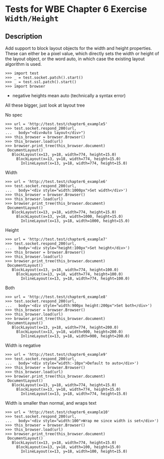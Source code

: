 Tests for WBE Chapter 6 Exercise `Width/Height`
=======================

Description
-----------

Add support to block layout objects for the width and height properties. 
These can either be a pixel value, which directly sets the width or height of 
  the layout object, or the word auto, in which case the existing layout 
  algorithm is used.

    >>> import test
    >>> _ = test.socket.patch().start()
    >>> _ = test.ssl.patch().start()
    >>> import browser

+ negative heights mean auto (technically a syntax error)

All these bigger, just look at layout tree

No spec

    >>> url = 'http://test.test/chapter6_example5'
    >>> test.socket.respond_200(url, 
    ...   body="<div>Auto layout</div>")
    >>> this_browser = browser.Browser()
    >>> this_browser.load(url)
    >>> browser.print_tree(this_browser.document)
     DocumentLayout()
       BlockLayout(x=13, y=18, width=774, height=15.0)
         BlockLayout(x=13, y=18, width=774, height=15.0)
           InlineLayout(x=13, y=18, width=774, height=15.0)

Width

    >>> url = 'http://test.test/chapter6_example6'
    >>> test.socket.respond_200(url, 
    ...   body='<div style="width:1000px">Set width</div>')
    >>> this_browser = browser.Browser()
    >>> this_browser.load(url)
    >>> browser.print_tree(this_browser.document)
     DocumentLayout()
       BlockLayout(x=13, y=18, width=774, height=15.0)
         BlockLayout(x=13, y=18, width=1000, height=15.0)
           InlineLayout(x=13, y=18, width=1000, height=15.0)

Height

    >>> url = 'http://test.test/chapter6_example7'
    >>> test.socket.respond_200(url, 
    ...   body='<div style="height:100px">Set height</div>')
    >>> this_browser = browser.Browser()
    >>> this_browser.load(url)
    >>> browser.print_tree(this_browser.document)
     DocumentLayout()
       BlockLayout(x=13, y=18, width=774, height=100.0)
         BlockLayout(x=13, y=18, width=774, height=100.0)
           InlineLayout(x=13, y=18, width=774, height=100.0)

Both

    >>> url = 'http://test.test/chapter6_example8'
    >>> test.socket.respond_200(url, 
    ...   body='<div style="width:900px height:200px">Set both</div>')
    >>> this_browser = browser.Browser()
    >>> this_browser.load(url)
    >>> browser.print_tree(this_browser.document)
     DocumentLayout()
       BlockLayout(x=13, y=18, width=774, height=200.0)
         BlockLayout(x=13, y=18, width=900, height=200.0)
           InlineLayout(x=13, y=18, width=900, height=200.0)

Width is negative

    >>> url = 'http://test.test/chapter6_example9'
    >>> test.socket.respond_200(url, 
    ...   body='<div style="width:-10px">Default to auto</div>')
    >>> this_browser = browser.Browser()
    >>> this_browser.load(url)
    >>> browser.print_tree(this_browser.document)
     DocumentLayout()
       BlockLayout(x=13, y=18, width=774, height=15.0)
         BlockLayout(x=13, y=18, width=774, height=15.0)
           InlineLayout(x=13, y=18, width=774, height=15.0)

Width is smaller than normal, and wraps text

    >>> url = 'http://test.test/chapter6_example10'
    >>> test.socket.respond_200(url, 
    ...   body='<div style="width:100">Wrap me since width is set</div>')
    >>> this_browser = browser.Browser()
    >>> this_browser.load(url)
    >>> browser.print_tree(this_browser.document)
     DocumentLayout()
       BlockLayout(x=13, y=18, width=774, height=15.0)
         BlockLayout(x=13, y=18, width=100, height=15.0)
           InlineLayout(x=13, y=18, width=100, height=15.0)


